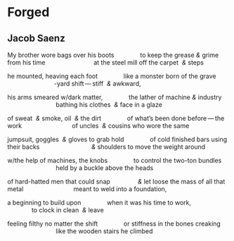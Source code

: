 # Forged
## Jacob Saenz
My brother wore bags over his boots
              to keep the grease _&_ grime from his time
                           at the steel mill off the carpet  _&_ steps

he mounted, heaving each foot
              like a monster born of the grave
                           -yard shift — stiff  _&_ awkward,

his arms smeared w/dark matter,
              the lather of machine _&_ industry
                            bathing his clothes  _&_ face in a glaze

of sweat  _&_ smoke, oil  _&_ the dirt
              of what’s been done before — the work
                            of uncles  _&_ cousins who wore the same

jumpsuit, goggles  _&_ gloves to grab hold
              of cold finished bars using their backs
                             _&_ shoulders to move the weight around

w/the help of machines, the knobs
              to control the two-ton bundles
                            held by a buckle above the heads

of hard-hatted men that could snap
               _&_ let loose the mass of all that metal
                            meant to weld into a foundation,

a beginning to build upon
              when it was his time to work,
                            to clock in clean  _&_ leave

feeling filthy no matter the shift
              or stiffness in the bones creaking
                            like the wooden stairs he climbed